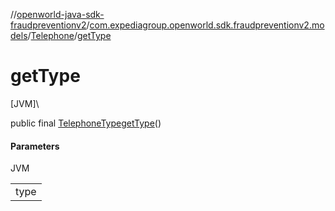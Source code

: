 //[openworld-java-sdk-fraudpreventionv2](../../../index.md)/[com.expediagroup.openworld.sdk.fraudpreventionv2.models](../index.md)/[Telephone](index.md)/[getType](get-type.md)

# getType

[JVM]\

public final [TelephoneType](../-telephone-type/index.md)[getType](get-type.md)()

#### Parameters

JVM

| |
|---|
| type |
